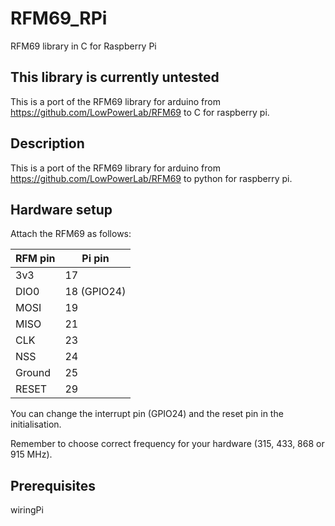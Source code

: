 # RFM69_RPi
RFM69 library in C for Raspberry Pi

## This library is currently untested

This is a port of the RFM69 library for arduino from https://github.com/LowPowerLab/RFM69 to C for raspberry pi.

## Description

This is a port of the RFM69 library for arduino from https://github.com/LowPowerLab/RFM69 to python for raspberry pi.

## Hardware setup

Attach the RFM69 as follows:

| RFM pin | Pi pin  
| ------- |-------
| 3v3     | 17  
| DIO0    | 18 (GPIO24)  
| MOSI    | 19  
| MISO    | 21  
| CLK     | 23  
| NSS     | 24  
| Ground  | 25  
| RESET   | 29

You can change the interrupt pin (GPIO24) and the reset pin in the initialisation.

Remember to choose correct frequency for your hardware (315, 433, 868 or 915 MHz).

## Prerequisites

wiringPi